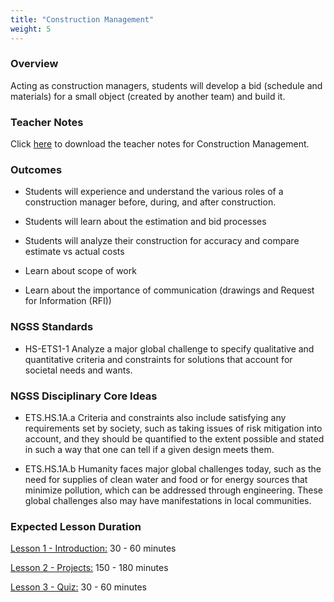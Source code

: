 ```yaml
---
title: "Construction Management"
weight: 5
---
```


### Overview
Acting as construction managers, students will develop a bid (schedule and materials) for a small object (created by another team) and build it.

### Teacher Notes

Click <a href="https://docs.google.com/document/d/1oQpLSlV3COnyH5WqNfXagnkYPqCFbIpfI4D8ewLP_1w/edit?usp=sharing" target="_blank">here</a> to download the teacher notes for Construction Management.

### Outcomes

* Students will experience and understand the various roles of a construction manager before, during, and after construction.

* Students will learn about the estimation and bid processes

* Students will analyze their construction for accuracy and compare estimate vs actual costs

* Learn about scope of work

* Learn about the importance of communication (drawings and Request for Information (RFI))

### NGSS Standards

* HS-ETS1-1  Analyze a major global challenge to specify qualitative and quantitative criteria and constraints for solutions that account for societal needs and wants.

### NGSS Disciplinary Core Ideas

* ETS.HS.1A.a  Criteria and constraints also include satisfying any requirements set by society, such as taking issues of risk mitigation into account, and they should be quantified to the extent possible and stated in such a way that one can tell if a given design meets them. 

* ETS.HS.1A.b  Humanity faces major global challenges today, such as the need for supplies of clean water and food or for energy sources that minimize pollution, which can be addressed through engineering. These global challenges also may have manifestations in local communities. 

### Expected Lesson Duration

[Lesson 1 - Introduction:](http://intro-to-engineering-design.lsupathways.org/4_unit_4/construction-management/1_lesson_1/) 30 - 60 minutes

[Lesson 2 - Projects:](http://intro-to-engineering-design.lsupathways.org/4_unit_4/construction-management/2_lesson_2/) 150 - 180 minutes

[Lesson 3 - Quiz:](http://intro-to-engineering-design.lsupathways.org/4_unit_4/construction-management/3_lesson_3/) 30 - 60 minutes